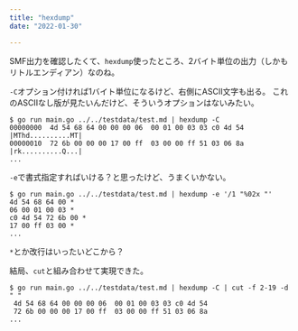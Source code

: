 ```yaml
---
title: "hexdump"
date: "2022-01-30"

---
```


SMF出力を確認したくて、`hexdump`使ったところ、2バイト単位の出力（しかもリトルエンディアン）なのね。

`-C`オプション付ければ1バイト単位になるけど、右側にASCII文字も出る。
これのASCIIなし版が見たいんだけど、そういうオプションはないみたい。
```
$ go run main.go ../../testdata/test.md | hexdump -C
00000000  4d 54 68 64 00 00 00 06  00 01 00 03 03 c0 4d 54  |MThd..........MT|
00000010  72 6b 00 00 00 17 00 ff  03 00 00 ff 51 03 06 8a  |rk..........Q...|
...
```

`-e`で書式指定すればいける？と思ったけど、うまくいかない。
```
$ go run main.go ../../testdata/test.md | hexdump -e '/1 "%02x "'
4d 54 68 64 00 *
06 00 01 00 03 *
c0 4d 54 72 6b 00 *
17 00 ff 03 00 *
...
```
`*`とか改行はいったいどこから？

結局、`cut`と組み合わせて実現できた。
```
$ go run main.go ../../testdata/test.md | hexdump -C | cut -f 2-19 -d " "
 4d 54 68 64 00 00 00 06  00 01 00 03 03 c0 4d 54
 72 6b 00 00 00 17 00 ff  03 00 00 ff 51 03 06 8a
...
```
